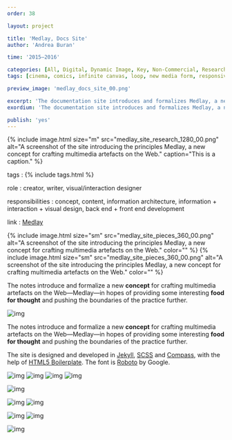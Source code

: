 ```yaml
---
order: 38

layout: project

title: 'Medlay, Docs Site'
author: 'Andrea Buran'

time: '2015–2016'

categories: [All, Digital, Dynamic Image, Key, Non-Commercial, Research]
tags: [cinema, comics, infinite canvas, loop, new media form, responsive, sequential art, site]

preview_image: 'medlay_docs_site_00.png'

excerpt: 'The documentation site introduces and formalizes Medlay, a new concept for crafting multimedia artefacts on the Web.'
exordium: 'The documentation site introduces and formalizes Medlay, a new concept for crafting multimedia artefacts on the Web.'

publish: 'yes'
---
```


<div class="figures">
  {% include image.html size="m" src="medlay_site_research_1280_00.png" alt="A screenshot of the site introducing the principles Medlay, a new concept for crafting multimedia artefacts on the Web." caption="This is a caption." %}
</div>

tags
: {% include tags.html %}

role
: creator, writer, visual/interaction designer

responsibilities
: concept, content, information architecture, information + interaction + visual design, back end + front end development

link
: [Medlay](http://ranbureand.github.io/medlay/ "Medlay")

<div class="figures">
  {% include image.html size="sm" src="medlay_site_pieces_360_00.png" alt="A screenshot of the site introducing the principles Medlay, a new concept for crafting multimedia artefacts on the Web." color="" %}
  {% include image.html size="sm" src="medlay_site_pieces_360_00.png" alt="A screenshot of the site introducing the principles Medlay, a new concept for crafting multimedia artefacts on the Web." color="" %}
</div>

The notes introduce and formalize a new **concept** for crafting multimedia artefacts on the Web—Medlay—in hopes of providing some interesting **food for thought** and pushing the boundaries of the practice further.

![img](400)

The notes introduce and formalize a new **concept** for crafting multimedia artefacts on the Web—Medlay—in hopes of providing some interesting **food for thought** and pushing the boundaries of the practice further.

The site is designed and developed in [Jekyll](http://jekyllrb.com/ "Jekyll"), [SCSS](http://sass-lang.com/ "SASS") and [Compass](http://compass-style.org/ "Compass"), with the help of [HTML5 Boilerplate](https://html5boilerplate.com/ "HTML5 Boilerplate"). The font is [Roboto](https://www.google.com/fonts/specimen/Roboto) by Google.

![img](393)
![img](394)
![img](390)
![img](392)

![img](397)

![img](395)
![img](396)

![img](391)
![img](399)

![img](402)